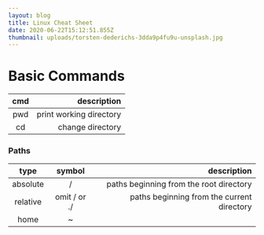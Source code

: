 ```yaml
---
layout: blog
title: Linux Cheat Sheet
date: 2020-06-22T15:12:51.855Z
thumbnail: uploads/torsten-dederichs-3dda9p4fu9u-unsplash.jpg
---
```

# Basic Commands
|cmd|description|
|:----:|-----------------:|
|pwd|print working directory|
|cd|change directory|

### Paths
|type|symbol|description|
|:---:|:-------:|-----------------:|
|absolute|/|paths beginning from the root directory|
|relative|omit / or ./|paths beginning from the current directory|
|home|~|| shortcut to user's home directory